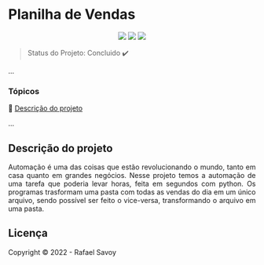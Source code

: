 <h1>Planilha de Vendas</h1> 

<p align="center">
  <img src="https://img.shields.io/static/v1?label=Next.JS&message=LANG&color=blue&style=for-the-badge&logo=PYTHON"/>
  <img src="https://img.shields.io/static/v1?label=Pandas&message=lib&color=blue&style=for-the-badge&logo=pandas"/>
   <img src="http://img.shields.io/static/v1?label=STATUS&message=CONCLUIDO&color=RED&style=for-the-badge"/>
</p>

> Status do Projeto:  Concluido :heavy_check_mark:

...

### Tópicos 

:small_blue_diamond: [Descrição do projeto](#descrição-do-projeto)

...

## Descrição do projeto 

<p align="justify">
  Automação é uma das coisas que estão revolucionando o mundo, tanto em casa quanto em grandes negócios. Nesse projeto temos a automação de uma tarefa que poderia levar horas, feita em segundos com python. Os programas trasformam uma pasta com todas as vendas do dia em um único arquivo, sendo possível ser feito o vice-versa, transformando o arquivo em uma pasta.
</p>

## Licença 

Copyright :copyright: 2022 - Rafael Savoy
